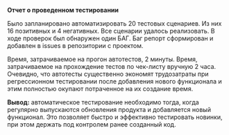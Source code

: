 **Отчет о проведенном тестировании**

Было запланировано автоматизировать 20 тестовых сценариев. Из них 16 позитивных и 4 негативных. Все сценарии удалось реализовать.
В ходе проверок был обнаружен один БАГ. Баг репорт сформирован и добавлен в issues в репозитории с проектом.

Время, затрачиваемое на прогон автотестов, 2 минуты. Время, затрачиваемое на прохождение тестов по чек-листу вручную 2 часа.
Очевидно, что автотесты существенно экономят трудозатраты при регрессионном тестировании после добавления нового функционала 
и этим полностью окупают потраченное на их создание время. 

**Вывод:** автоматическое тестирование необходимо тогда, когда регулярно выпускаются обновления продукта и добавляется новый 
функционал. Это позволяет быстро и эффективно тестировать новинки, при этом держать под контролем ранее созданный код.